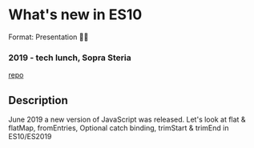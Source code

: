 # What's new in ES10
Format: Presentation 👨‍🏫

### 2019 - tech lunch, Sopra Steria
[repo](https://github.com/gautemo/ES-Intro/tree/master/es10)

## Description
June 2019 a new version of JavaScript was released. Let's look at flat & flatMap, fromEntries, Optional catch binding, trimStart & trimEnd in ES10/ES2019